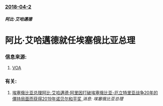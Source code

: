 ### [2018-04-2](/news/2018/04/2/index.md)

##### 阿比·艾哈邁德
# 阿比·艾哈邁德就任埃塞俄比亚总理 




### 信息来源:

1. [VOA](https://www.voanews.com/a/ethiopia-new-prime-minister-pledges-reforms-to-end-violence/4329224.html)

### 有关:

1. [埃塞俄比亚总理阿比·艾哈邁德·阿里因打破埃塞俄比亚-厄立特里亚战争20年的僵持局面而获得2019年诺贝尔和平奖 ](/zh/news/2019/10/11/埃塞俄比亚总理阿比-艾哈邁德-阿里因打破埃塞俄比亚-厄立特里亚战争20年的僵持局面而获得2019年诺贝尔和平奖.md) _消息: 埃塞俄比亚总理_
